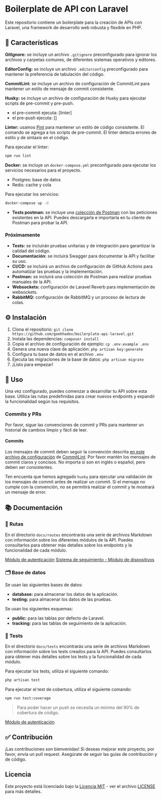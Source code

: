 # Boilerplate de API con Laravel

Este repositorio contiene un boilerplate para la creación de APIs con Laravel, una framework de desarrollo web robusta y flexible en PHP.

## 🚀 Características

**GitIgnore:** se incluye un archivo `.gitignore` preconfigurado para ignorar los archivos y carpetas comunes, de diferentes sistemas operativos y editores.

**EditorConfig:** se incluye un archivo `.editorconfig` preconfigurado para mantener la preferencia de tabulación del código.

**CommitLint:** se incluye un archivo de configuración de CommitLint para mantener un estilo de mensaje de commit consistente.

**Husky:** se incluye un archivo de configuración de Husky para ejecutar scripts de pre-commit y pre-push.

- el pre-commit ejecuta: [linter]
- el pre-push ejecuta: []

**Linter:** usamos [Pint](https://laravel.com/docs/11.x/pint) para mantener un estilo de código consistente. El comando se agrega a los scripts de pre-commit. El linter detecta errores de estilo y de sintaxis en el código.

Para ejecutar el linter:

```bash
npm run lint
```

**Docker:** se incluye un `docker-compose.yml` preconfigurado para ejecutar los servicios necesarios para el proyecto.

- Postgres: base de datos
- Redis: cache y cola

Para ejecutar los servicios:

```bash
docker-compose up -d
```

- **Tests postman:** se incluye una [colección de Postman](https://github.com/geekhadev/boilerplate-laravel-api/blob/main/boilerplate-laravel-api.postman_collection.json) con las peticiones existentes en la API. Puedes descargarla e importarla en tu cliente de Postman para probar la API.

### Próximamente

- **Tests:** se incluirán pruebas unitarias y de integración para garantizar la calidad del código.
- **Documentación:** se incluirá Swagger para documentar la API y facilitar su uso.
- **CI/CD:** se incluirá un archivo de configuración de GitHub Actions para automatizar las pruebas y la implementación.
- **Postman:** se incluirá una colección de Postman para realizar pruebas manuales de la API.
- **Websockets:** configuración de Laravel Reverb para implementación de websockets.
- **RabbitMQ:** configuración de RabbitMQ y un proceso de lectura de colas.

## ⚙️ Instalación

1. Clona el repositorio: `git clone https://github.com/geekhadev/boilerplate-api-laravel.git`
2. Instala las dependencias: `composer install`
3. Copia el archivo de configuración de ejemplo: `cp .env.example .env`
4. Genera una nueva clave de aplicación: `php artisan key:generate`
5. Configura tu base de datos en el archivo `.env`
6. Ejecuta las migraciones de la base de datos: `php artisan migrate`
7. ¡Listo para empezar!

## 📘 Uso

Una vez configurado, puedes comenzar a desarrollar tu API sobre esta base. Utiliza las rutas predefinidas para crear nuevos endpoints y expandir la funcionalidad según tus requisitos.

### Commits y PRs

Por favor, sigue las convenciones de commit y PRs para mantener un historial de cambios limpio y fácil de leer.

#### Commits

Los mensajes de commit deben seguir la convención descrita [en este archivo de configuración](https://github.com/geekhadev/boilerplate-laravel-api/blob/main/commitlint.config.cjs) de [CommitLint](https://commitlint.js.org/guides/getting-started.html). Por favor mantén los mensajes de commit claros y concisos. No importa si son en inglés o español, pero deben ser consistentes.

Ten encuenta que hemos agregado `husky` para ejecutar una validación de los mensajes de commit antes de realizar un commit. Si el mensaje no cumple con la convención, no se permitirá realizar el commit y te mostrará un mensaje de error.

## 📚 Documentación

### 🔗 Rutas

En el directorio `docs/routes` encontrarás una serie de archivos Markdown con información sobre los diferentes módulos de la API. Puedes consultarlos para obtener más detalles sobre los endpoints y la funcionalidad de cada módulo.

[Módulo de autenticación](https://github.com/geekhadev/boilerplate-laravel-api/blob/main/docs/routes/auth.md)
[Sistema de seguimiento - Módulo de dispositivos](https://github.com/geekhadev/boilerplate-laravel-api/blob/main/docs/routes/tracking/devices.md)

### 🗂️ Base de datos

Se usan las siguientes bases de datos:

- **database:** para almacenar los datos de la aplicación.
- **testing:** para almacenar los datos de las pruebas.

Se usan los siguientes esquemas:

- **public:** para las tablas por defecto de Laravel.
- **tracking:** para las tablas de seguimiento de la aplicación.

### 🧪 Tests

En el directorio `docs/tests` encontrarás una serie de archivos Markdown con información sobre los tests creados para la API. Puedes consultarlos para obtener más detalles sobre los tests y la funcionalidad de cada módulo.

Para ejecutar los tests, utiliza el siguiente comando:

```bash
php artisan test
```

Para ejecutar el test de cobertura, utiliza el siguiente comando:

```bash
npm run test:coverage 
```

> Para poder hacer un push se necesita un mínimo del 90% de cobertura de código.

[Módulo de autenticación](https://github.com/geekhadev/boilerplate-laravel-api/blob/main/docs/tests/auth.md)

## ✅ Contribución

¡Las contribuciones son bienvenidas! Si deseas mejorar este proyecto, por favor, envía un pull request. Asegúrate de seguir las guías de contribución y de código.

## Licencia

Este proyecto está licenciado bajo la [Licencia MIT](https://opensource.org/licenses/MIT) - ver el archivo [LICENSE](LICENSE) para más detalles.
